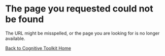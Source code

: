 # The page you requested could not be found

The URL might be misspelled, or the page you are looking for is no longer available. 

[Back to Cognitive Toolkit Home](https://docs.microsoft.com/en-us/cognitive-toolkit/articles/index.md)
